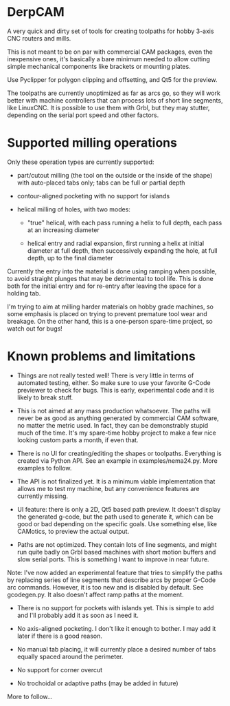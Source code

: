 # DerpCAM

A very quick and dirty set of tools for creating toolpaths for hobby 3-axis
CNC routers and mills.

This is not meant to be on par with commercial CAM packages, even the
inexpensive ones, it's basically a bare minimum needed to allow cutting simple
mechanical components like brackets or mounting plates.

Use Pyclipper for polygon clipping and offsetting, and Qt5 for the preview.

The toolpaths are currently unoptimized as far as arcs go, so they will work
better with machine controllers that can process lots of short line segments,
like LinuxCNC. It is possible to use them with Grbl, but they may stutter,
depending on the serial port speed and other factors.

# Supported milling operations

Only these operation types are currently supported:

* part/cutout milling (the tool on the outside or the inside of the shape) with auto-placed tabs only; tabs can be full or partial depth

* contour-aligned pocketing with no support for islands

* helical milling of holes, with two modes:

    * "true" helical, with each pass running a helix to full depth, each pass at
    an increasing diameter

    * helical entry and radial expansion, first running a helix at initial diameter
at full depth, then successively expanding the hole, at full depth, up to the final
diameter

Currently the entry into the material is done using ramping when possible, to
avoid straight plunges that may be detrimental to tool life. This is done
both for the initial entry and for re-entry after leaving the space for a holding
tab.

I'm trying to aim at milling harder materials on hobby grade machines, so some
emphasis is placed on trying to prevent premature tool wear and breakage. On
the other hand, this is a one-person spare-time project, so watch out for bugs!

# Known problems and limitations

* Things are not really tested well! There is very little in terms of automated
testing, either. So make sure to use your favorite G-Code
previewer to check for bugs. This is early, experimental code and it is likely
to break stuff.

* This is not aimed at any mass production whatsoever. The paths will never be
as good as anything generated by commercial CAM software, no matter the metric
used. In fact, they can be demonstrably stupid much of the time. It's my
spare-time hobby project to make a few nice looking custom parts a month, if
even that.

* There is no UI for creating/editing the shapes or toolpaths. Everything is
created via Python API. See an example in examples/nema24.py. More examples to follow.

* The API is not finalized yet. It is a minimum viable implementation that
allows me to test my machine, but any convenience features are currently missing.

* UI feature: there is only a 2D, Qt5 based path preview. It doesn't display
the generated g-code, but the path used to generate it, which can be good or
bad depending on the specific goals. Use something else, like CAMotics, to
preview the actual output.

* Paths are not optimized. They contain lots of line segments, and might run
quite badly on Grbl based machines with short motion buffers and slow serial
ports. This is something I want to improve in near future.

Note: I've now added an experimental feature that tries to simplify the
paths by replacing series of line segments that describe arcs by proper
G-Code arc commands. However, it is too new and is disabled by default.
See gcodegen.py. It also doesn't affect ramp paths at the moment.

* There is no support for pockets with islands yet. This is simple to add and
I'll probably add it as soon as I need it.

* No axis-aligned pocketing. I don't like it enough to bother. I may add it later
if there is a good reason.

* No manual tab placing, it will currently place a desired number of tabs equally
spaced around the perimeter.

* No support for corner overcut

* No trochoidal or adaptive paths (may be added in future)

More to follow...

